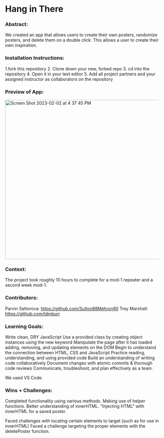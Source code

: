# Hang in There  

### Abstract:
We created an app that allows users to create their own posters, randomize posters, and delete them on a double click. This allows a user to create their own inspiration.

### Installation Instructions:
1.fork this repository
2. Clone down your new, forked repo
3. cd into the repository
4. Open it in your text editor
5. Add all project partners and your assigned instructor as collaborators on the repository

### Preview of App:

<img width="521" alt="Screen Shot 2023-02-02 at 4 37 45 PM" src="https://user-images.githubusercontent.com/109426263/218228963-236da0b6-8758-4751-b66c-8e8daa301bd4.png">


### Context:
The project took roughly 10 hours to complete for a mod-1 repeater and a second week mod-1.

### Contributors:
Parvin Sattorova: https://github.com/Sulton88Mehron90
Trey Marshall: https://github.com/tdmburr

### Learning Goals:
Write clean, DRY JavaScript
Use a provided class by creating object instances using the new keyword
Manipulate the page after it has loaded adding, removing, and updating elements on the DOM
Begin to understand the connection between HTML, CSS and JavaScript
Practice reading, understanding, and using provided code
Build an understanding of writing code collaboratively
Document changes with atomic commits & thorough code reviews
Communicate, troubleshoot, and plan effectively as a team.

We used VS Code.

### Wins + Challenges:
Completed functionality using various methods.
Making use of helper functions.
Better understanding of innerHTML.
"Injecting HTML" with innerHTML for a saved poster.

Faced challenges with locating certain elements to target (such as for use in innerHTML)
Faced a challenge targeting the proper elements with the deletePoster function.
